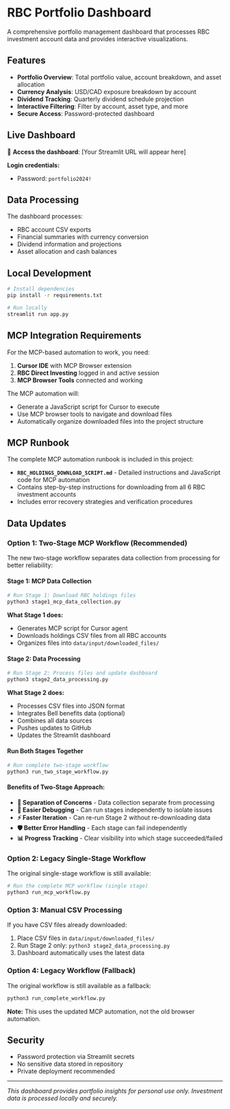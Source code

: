 # RBC Portfolio Dashboard

A comprehensive portfolio management dashboard that processes RBC investment account data and provides interactive visualizations.

## Features

- **Portfolio Overview**: Total portfolio value, account breakdown, and asset allocation
- **Currency Analysis**: USD/CAD exposure breakdown by account
- **Dividend Tracking**: Quarterly dividend schedule projection
- **Interactive Filtering**: Filter by account, asset type, and more
- **Secure Access**: Password-protected dashboard

## Live Dashboard

🔗 **Access the dashboard**: [Your Streamlit URL will appear here]

**Login credentials:**
- Password: `portfolio2024!`

## Data Processing

The dashboard processes:
- RBC account CSV exports
- Financial summaries with currency conversion
- Dividend information and projections
- Asset allocation and cash balances

## Local Development

```bash
# Install dependencies
pip install -r requirements.txt

# Run locally
streamlit run app.py
```

## MCP Integration Requirements

For the MCP-based automation to work, you need:

1. **Cursor IDE** with MCP Browser extension
2. **RBC Direct Investing** logged in and active session
3. **MCP Browser Tools** connected and working

The MCP automation will:
- Generate a JavaScript script for Cursor to execute
- Use MCP browser tools to navigate and download files
- Automatically organize downloaded files into the project structure

## MCP Runbook

The complete MCP automation runbook is included in this project:
- **`RBC_HOLDINGS_DOWNLOAD_SCRIPT.md`** - Detailed instructions and JavaScript code for MCP automation
- Contains step-by-step instructions for downloading from all 6 RBC investment accounts
- Includes error recovery strategies and verification procedures

## Data Updates

### **Option 1: Two-Stage MCP Workflow (Recommended)**

The new two-stage workflow separates data collection from processing for better reliability:

#### **Stage 1: MCP Data Collection**
```bash
# Run Stage 1: Download RBC holdings files
python3 stage1_mcp_data_collection.py
```

**What Stage 1 does:**
- Generates MCP script for Cursor agent
- Downloads holdings CSV files from all RBC accounts
- Organizes files into `data/input/downloaded_files/`

#### **Stage 2: Data Processing**
```bash
# Run Stage 2: Process files and update dashboard
python3 stage2_data_processing.py
```

**What Stage 2 does:**
- Processes CSV files into JSON format
- Integrates Bell benefits data (optional)
- Combines all data sources
- Pushes updates to GitHub
- Updates the Streamlit dashboard

#### **Run Both Stages Together**
```bash
# Run complete two-stage workflow
python3 run_two_stage_workflow.py
```

#### **Benefits of Two-Stage Approach:**
- **🔄 Separation of Concerns** - Data collection separate from processing
- **🐛 Easier Debugging** - Can run stages independently to isolate issues
- **⚡ Faster Iteration** - Can re-run Stage 2 without re-downloading data
- **🛡️ Better Error Handling** - Each stage can fail independently
- **📊 Progress Tracking** - Clear visibility into which stage succeeded/failed

### **Option 2: Legacy Single-Stage Workflow**

The original single-stage workflow is still available:

```bash
# Run the complete MCP workflow (single stage)
python3 run_mcp_workflow.py
```

### **Option 3: Manual CSV Processing**

If you have CSV files already downloaded:

1. Place CSV files in `data/input/downloaded_files/`
2. Run Stage 2 only: `python3 stage2_data_processing.py`
3. Dashboard automatically uses the latest data

### **Option 4: Legacy Workflow (Fallback)**

The original workflow is still available as a fallback:

```bash
python3 run_complete_workflow.py
```

**Note:** This uses the updated MCP automation, not the old browser automation.

## Security

- Password protection via Streamlit secrets
- No sensitive data stored in repository
- Private deployment recommended

---

*This dashboard provides portfolio insights for personal use only. Investment data is processed locally and securely.*